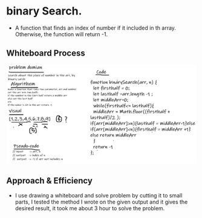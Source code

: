 # binary Search.
 - A function that finds an index of number if it included in th array. Otherwise, the function will return -1.

## Whiteboard Process
![img](bs.png)

## Approach & Efficiency

- I use drawing a whiteboard and solve problem by cutting it to small parts, I tested the method I wrote on the given output and it gives the desired result, it took me about 3 hour to solve the problem.
